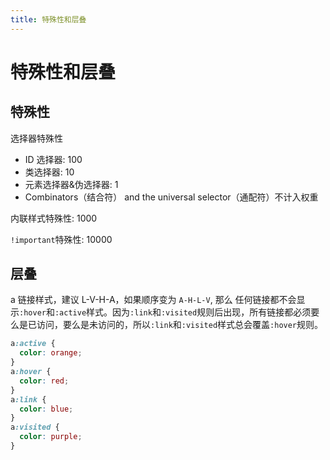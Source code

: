 ```yaml
---
title: 特殊性和层叠
---
```


# 特殊性和层叠

## 特殊性

选择器特殊性

- ID 选择器: 100
- 类选择器: 10
- 元素选择器&伪选择器: 1
- Combinators（结合符） and the universal selector（通配符）不计入权重

内联样式特殊性: 1000

`!important`特殊性: 10000

## 层叠

a 链接样式，建议 L-V-H-A，如果顺序变为 `A-H-L-V`, 那么 任何链接都不会显示`:hover`和`:active`样式。因为`:link`和`:visited`规则后出现，所有链接都必须要么是已访问，要么是未访问的，所以`:link`和`:visited`样式总会覆盖`:hover`规则。

```css
a:active {
  color: orange;
}
a:hover {
  color: red;
}
a:link {
  color: blue;
}
a:visited {
  color: purple;
}
```
